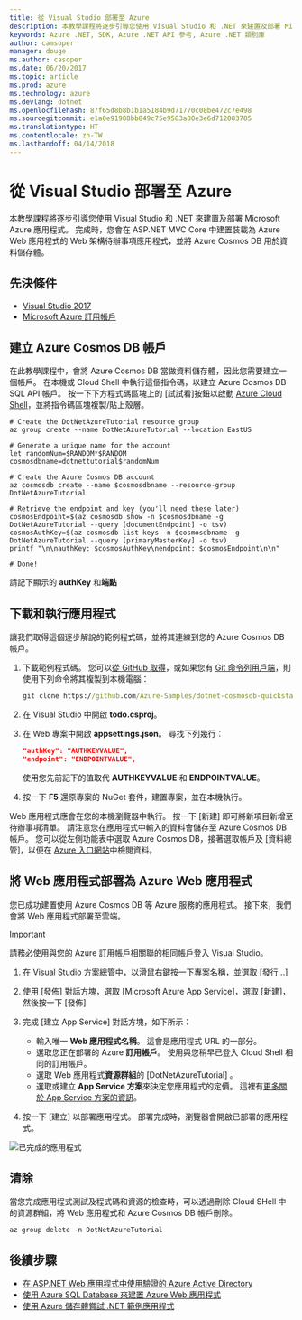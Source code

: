 ```yaml
---
title: 從 Visual Studio 部署至 Azure
description: 本教學課程將逐步引導您使用 Visual Studio 和 .NET 來建置及部署 Microsoft Azure 應用程式。
keywords: Azure .NET, SDK, Azure .NET API 參考, Azure .NET 類別庫
author: camsoper
manager: douge
ms.author: casoper
ms.date: 06/20/2017
ms.topic: article
ms.prod: azure
ms.technology: azure
ms.devlang: dotnet
ms.openlocfilehash: 87f65d8b8b1b1a5184b9d71770c08be472c7e498
ms.sourcegitcommit: e1a0e91988bb849c75e9583a80e3e6d712083785
ms.translationtype: HT
ms.contentlocale: zh-TW
ms.lasthandoff: 04/14/2018
---
```

# <a name="deploy-to-azure-from-visual-studio"></a>從 Visual Studio 部署至 Azure

本教學課程將逐步引導您使用 Visual Studio 和 .NET 來建置及部署 Microsoft Azure 應用程式。  完成時，您會在 ASP.NET MVC Core 中建置裝載為 Azure Web 應用程式的 Web 架構待辦事項應用程式，並將 Azure Cosmos DB 用於資料儲存體。

## <a name="prerequisites"></a>先決條件

* [Visual Studio 2017](https://www.visualstudio.com/downloads/)
* [Microsoft Azure 訂用帳戶](https://azure.microsoft.com/free/)

## <a name="create-an-azure-cosmos-db-account"></a>建立 Azure Cosmos DB 帳戶

在此教學課程中，會將 Azure Cosmos DB 當做資料儲存體，因此您需要建立一個帳戶。  在本機或 Cloud Shell 中執行這個指令碼，以建立 Azure Cosmos DB SQL API 帳戶。  按一下下方程式碼區塊上的 [試試看]按鈕以啟動 [Azure Cloud Shell](/azure/cloud-shell/)，並將指令碼區塊複製/貼上殼層。

```azurecli-interactive
# Create the DotNetAzureTutorial resource group
az group create --name DotNetAzureTutorial --location EastUS

# Generate a unique name for the account
let randomNum=$RANDOM*$RANDOM
cosmosdbname=dotnettutorial$randomNum

# Create the Azure Cosmos DB account
az cosmosdb create --name $cosmosdbname --resource-group DotNetAzureTutorial

# Retrieve the endpoint and key (you'll need these later)
cosmosEndpoint=$(az cosmosdb show -n $cosmosdbname -g DotNetAzureTutorial --query [documentEndpoint] -o tsv)
cosmosAuthKey=$(az cosmosdb list-keys -n $cosmosdbname -g DotNetAzureTutorial --query [primaryMasterKey] -o tsv)
printf "\n\nauthKey: $cosmosAuthKey\nendpoint: $cosmosEndpoint\n\n"

# Done!

```

請記下顯示的 **authKey** 和**端點** 

## <a name="downloading-and-running-the-application"></a>下載和執行應用程式

讓我們取得這個逐步解說的範例程式碼，並將其連線到您的 Azure Cosmos DB 帳戶。

1. 下載範例程式碼。  您可以[從 GitHub 取得](https://github.com/Azure-Samples/dotnet-cosmosdb-quickstart/)，或如果您有 [Git 命令列用戶端](https://git-scm.com/)，則使用下列命令將其複製到本機電腦：

    ```cmd
    git clone https://github.com/Azure-Samples/dotnet-cosmosdb-quickstart
    ```

2. 在 Visual Studio 中開啟 **todo.csproj**。

3. 在 Web 專案中開啟 **appsettings.json**。  尋找下列幾行︰

    ```json
    "authKey": "AUTHKEYVALUE",
    "endpoint": "ENDPOINTVALUE",
    ```
    使用您先前記下的值取代 **AUTHKEYVALUE** 和 **ENDPOINTVALUE**。

4. 按一下 **F5** 還原專案的 NuGet 套件，建置專案，並在本機執行。

Web 應用程式應會在您的本機瀏覽器中執行。  按一下 [新建] 即可將新項目新增至待辦事項清單。  請注意您在應用程式中輸入的資料會儲存至 Azure Cosmos DB 帳戶。  您可以從左側功能表中選取 Azure Cosmos DB，接著選取帳戶及 [資料總管]，以便在 [Azure 入口網站](https://portal.azure.com)中檢閱資料。

## <a name="deploying-the-application-as-an-azure-web-app"></a>將 Web 應用程式部署為 Azure Web 應用程式

您已成功建置使用 Azure Cosmos DB 等 Azure 服務的應用程式。  接下來，我們會將 Web 應用程式部署至雲端。

> [!IMPORTANT]
> 請務必使用與您的 Azure 訂用帳戶相關聯的相同帳戶登入 Visual Studio。

1. 在 Visual Studio 方案總管中，以滑鼠右鍵按一下專案名稱，並選取 [發行...]

2. 使用 [發佈] 對話方塊，選取 [Microsoft Azure App Service]，選取 [新建]，然後按一下 [發佈]

3. 完成 [建立 App Service] 對話方塊，如下所示：

    * 輸入唯一 **Web 應用程式名稱**。  這會是應用程式 URL 的一部分。
    * 選取您正在部署的 Azure **訂用帳戶**。  使用與您稍早已登入 Cloud Shell 相同的訂用帳戶。
    * 選取 Web 應用程式**資源群組**的 [DotNetAzureTutorial] 。
    * 選取或建立 **App Service 方案**來決定您應用程式的定價。  這裡有[更多關於 App Service 方案的資訊](/azure/app-service/azure-web-sites-web-hosting-plans-in-depth-overview)。

4. 按一下 [建立] 以部署應用程式。  部署完成時，瀏覽器會開啟已部署的應用程式。

![已完成的應用程式](./media/dotnet-quickstart/todo.png)

## <a name="clean-up"></a>清除

當您完成應用程式測試及程式碼和資源的檢查時，可以透過刪除 Cloud SHell 中的資源群組，將 Web 應用程式和 Azure Cosmos DB 帳戶刪除。

```azurecli-interactive
az group delete -n DotNetAzureTutorial
```

## <a name="next-steps"></a>後續步驟

* [在 ASP.NET Web 應用程式中使用驗證的 Azure Active Directory](/azure/active-directory/develop/active-directory-devquickstarts-webapp-dotnet)
* [使用 Azure SQL Database 來建置 Azure Web 應用程式](/azure/app-service-web/web-sites-dotnet-get-started)
* [使用 Azure 儲存體嘗試 .NET 範例應用程式](/azure/storage/storage-samples-dotnet)


